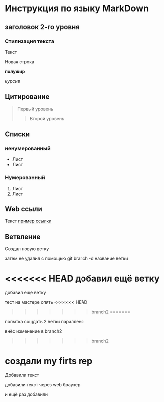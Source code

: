 # Инструкция по языку MarkDown

## заголовок 2-го уровня
### Стилизация текста

Текст

Новая строка

**полужир**

*курсив*

## Цитирование

> Первый уровень
>> Второй уровень

## Списки
### ненумерованный
* Лист
* Лист

### Нумерованный

1. Лист
2. Лист

## Web ссыли
Текст [пример ссылки](kek.com "высплывающая подстказка")

## Ветвление

Создал новую ветку

затем её удалил с помощью git branch -d название ветки

<<<<<<< HEAD
добавил ещё ветку
=======
добавил ещё ветку

тест на мастере опять
<<<<<<< HEAD  
>>>>>>> branch2
=======

попытка сощдать 2 ветки параллено

внёс изменение в branch2
>>>>>>> branch2

# создали my firts rep

Добавили текст

добавили текст через web браузер

и ещё раз добавили

